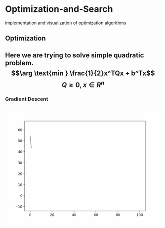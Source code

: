 # Optimization-and-Search
implementation and visualization of optimization algorithms

## Optimization
Here we are trying to solve simple quadratic problem.
$$\arg \text{min } \frac{1}{2}x^TQx + b^Tx$$
$$Q \geq 0, x \in R^n$$
---
### Gradient Descent
![image](images/gradient_descent_1.gif)